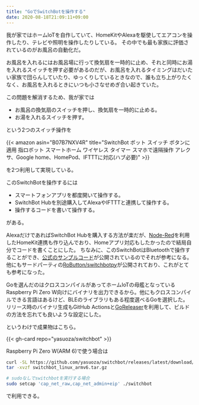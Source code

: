 ```yaml
---
title: "GoでSwitchBotを操作する"
date: 2020-08-18T21:09:11+09:00
---
```


我が家ではホームIoTを自作していて、HomeKitやAlexaを駆使してエアコンを操作したり、テレビや照明を操作したりしている。
その中でも最も家族に評価されているのがお風呂の自動化だ。

お風呂を入れるにはお風呂場に行って換気扇を一時的に止め、それと同時にお湯を入れるスイッチを押す必要があるのだが、お風呂を入れるタイミングはだいたい家族で団らんしていたり、ゆっくりしているときなので、誰も立ち上がりたくなく、お風呂を入れるときにいつも小さなせめぎ合い起きていた。

<!--more-->

この問題を解消するため、我が家では

- お風呂の換気扇のスイッチを押し、換気扇を一時的に止める。
- お湯を入れるスイッチを押す。

という2つのスイッチ操作を

{{< amazon asin="B07B7NXV4R" title="SwitchBot ボット スイッチ ボタンに適用 指ロボット スマートホーム ワイヤレス タイマー スマホで遠隔操作 アレクサ、Google home、HomePod、IFTTTに対応(ハブ必要)" >}}

を2つ利用して実現している。

このSwitchBotを操作するには

- スマートフォンアプリを都度開いて操作する。
- SwitchBot Hubを別途購入してAlexaやIFTTTと連携して操作する。
- 操作するコードを書いて操作する。

がある。

AlexaだけであればSwitchBot Hubを購入する方法が楽だが、[Node-Red](https://nodered.org/)を利用したHomeKit連携も作り込んでおり、Homeアプリ対応もしたかったので結局自分でコードを書くことにした。
ちなみに、このSwitchBotはBluetoothで操作することができ、[公式のサンプルコード](https://github.com/OpenWonderLabs/python-host)が公開されているのでそれが参考になる。
他にもサードパーティの[RoButton/switchbotpy](https://github.com/RoButton/switchbotpy)が公開されており、これがとても参考になった。

Goを選んだのはクロスコンパイルがあってホームIoTの母艦となっているRaspberry Pi Zero W向けにバイナリを出力できるから。他にもクロスコンパイルできる言語はあるけど、BLEのライブラリもある程度選べるGoを選択した。
リリース時のバイナリ生成もGitHub Actionsと[GoReleaser](https://goreleaser.com/)を利用して、ビルドの方法を忘れても良いような設定にした。

というわけで成果物はこちら。

{{< gh-card repo="yasuoza/switchbot" >}}

Raspberry Pi Zero W(ARM 6)で使う場合は

```bash
curl -SL https://github.com/yasuoza/switchbot/releases/latest/download/switchbot_linux_armv6.tar.gz -O
tar -xvzf switchbot_linux_armv6.tar.gz

# sudoなしでswitchbotを実行する場合
sudo setcap 'cap_net_raw,cap_net_admin+eip' ./switchbot
```

で利用できる。
